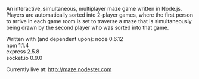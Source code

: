 An interactive, simultaneous, multiplayer maze game written in Node.js. Players are automatically sorted into 2-player games, where the first person to arrive in each game room is set to traverse a maze that is simultaneously being drawn by the second player who was sorted into that game.

Written with (and dependent upon):
node 0.6.12  
npm 1.1.4  
express 2.5.8  
socket.io 0.9.0

Currently live at: http://maze.nodester.com